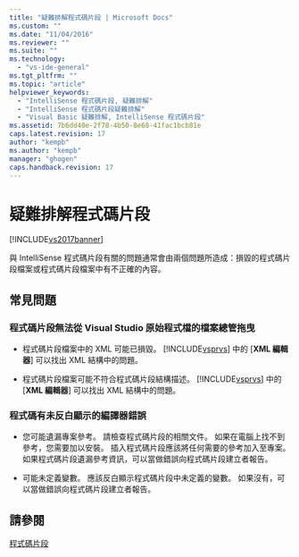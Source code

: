 ```yaml
---
title: "疑難排解程式碼片段 | Microsoft Docs"
ms.custom: ""
ms.date: "11/04/2016"
ms.reviewer: ""
ms.suite: ""
ms.technology: 
  - "vs-ide-general"
ms.tgt_pltfrm: ""
ms.topic: "article"
helpviewer_keywords: 
  - "IntelliSense 程式碼片段, 疑難排解"
  - "IntelliSense 程式碼片段疑難排解"
  - "Visual Basic 疑難排解, IntelliSense 程式碼片段"
ms.assetid: 7b6dd40e-2f78-4b50-8e68-41fac1bcb81e
caps.latest.revision: 17
author: "kempb"
ms.author: "kempb"
manager: "ghogen"
caps.handback.revision: 17
---
```

# 疑難排解程式碼片段
[!INCLUDE[vs2017banner](../code-quality/includes/vs2017banner.md)]

與 IntelliSense 程式碼片段有關的問題通常會由兩個問題所造成：損毀的程式碼片段檔案或程式碼片段檔案中有不正確的內容。  
  
## 常見問題  
  
### 程式碼片段無法從 Visual Studio 原始程式檔的檔案總管拖曳  
  
-   程式碼片段檔案中的 XML 可能已損毀。  [!INCLUDE[vsprvs](../code-quality/includes/vsprvs_md.md)] 中的 \[**XML 編輯器**\] 可以找出 XML 結構中的問題。  
  
-   程式碼片段檔案可能不符合程式碼片段結構描述。  [!INCLUDE[vsprvs](../code-quality/includes/vsprvs_md.md)] 中的 \[**XML 編輯器**\] 可以找出 XML 結構中的問題。  
  
### 程式碼有未反白顯示的編譯器錯誤  
  
-   您可能遺漏專案參考。  請檢查程式碼片段的相關文件。  如果在電腦上找不到參考，您需要加以安裝。  插入程式碼片段應該將任何需要的參考加入至專案。  如果程式碼片段遺漏參考資訊，可以當做錯誤向程式碼片段建立者報告。  
  
-   可能未定義變數。  應該反白顯示程式碼片段中未定義的變數。  如果沒有，可以當做錯誤向程式碼片段建立者報告。  
  
## 請參閱  
 [程式碼片段](../ide/code-snippets.md)